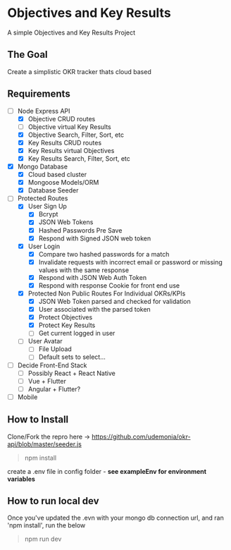 # Objectives and Key Results

A simple Objectives and Key Results Project

## The Goal

Create a simplistic OKR tracker thats cloud based

## Requirements

- [ ] Node Express API
  - [x] Objective CRUD routes
  - [ ] Objective virtual Key Results
  - [x] Objective Search, Filter, Sort, etc
  - [x] Key Results CRUD routes
  - [x] Key Results virtual Objectives
  - [x] Key Results Search, Filter, Sort, etc

- [x] Mongo Database
  - [x] Cloud based cluster
  - [x] Mongoose Models/ORM
  - [x] Database Seeder

- [ ] Protected Routes
  - [x] User Sign Up
    - [x] Bcrypt
    - [x] JSON Web Tokens
    - [x] Hashed Passwords Pre Save
    - [x] Respond with Signed JSON web token
  - [x] User Login
    - [x] Compare two hashed passwords for a match
    - [x] Invalidate requests with incorrect email or password or missing values with the same response
    - [x] Respond with JSON Web Auth Token
    - [x] Respond with response Cookie for front end use
  - [x] Protected Non Public Routes For Individual OKRs/KPIs
    - [x] JSON Web Token parsed and checked for validation
    - [x] User associated with the parsed token
    - [x] Protect Objectives
    - [x] Protect Key Results
    - [ ] Get current logged in user
  - [ ] User Avatar
    - [ ] File Upload
    - [ ] Default sets to select...

- [ ] Decide Front-End Stack
  - [ ] Possibly React + React Native
  - [ ] Vue + Flutter
  - [ ] Angular + Flutter?
- [ ] Mobile

## How to Install

Clone/Fork the repro here -> <https://github.com/udemonia/okr-api/blob/master/seeder.js>

> npm install

create a .env file in config folder - **see exampleEnv for environment variables**

## How to run local dev

Once you've updated the .evn with your mongo db connection url, and ran 'npm install', run the below

> npm run dev
  